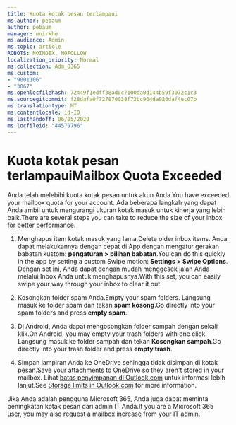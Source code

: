 ```yaml
---
title: Kuota kotak pesan terlampaui
ms.author: pebaum
author: pebaum
manager: mnirkhe
ms.audience: Admin
ms.topic: article
ROBOTS: NOINDEX, NOFOLLOW
localization_priority: Normal
ms.collection: Adm_O365
ms.custom:
- "9001106"
- "3067"
ms.openlocfilehash: 72449f1edff38ad0c7100da0d144b59f3072c1c3
ms.sourcegitcommit: f28dafa0f727870038f72bc904da926daf4ec07b
ms.translationtype: MT
ms.contentlocale: id-ID
ms.lasthandoff: 06/05/2020
ms.locfileid: "44579796"
---
```

# <a name="mailbox-quota-exceeded"></a><span data-ttu-id="9c594-102">Kuota kotak pesan terlampaui</span><span class="sxs-lookup"><span data-stu-id="9c594-102">Mailbox Quota Exceeded</span></span>

<span data-ttu-id="9c594-103">Anda telah melebihi kuota kotak pesan untuk akun Anda.</span><span class="sxs-lookup"><span data-stu-id="9c594-103">You have exceeded your mailbox quota for your account.</span></span> <span data-ttu-id="9c594-104">Ada beberapa langkah yang dapat Anda ambil untuk mengurangi ukuran kotak masuk untuk kinerja yang lebih baik.</span><span class="sxs-lookup"><span data-stu-id="9c594-104">There are several steps you can take to reduce the size of your inbox for better performance.</span></span>

1. <span data-ttu-id="9c594-105">Menghapus item kotak masuk yang lama.</span><span class="sxs-lookup"><span data-stu-id="9c594-105">Delete older inbox items.</span></span> <span data-ttu-id="9c594-106">Anda dapat melakukannya dengan cepat di App dengan mengatur gerakan babatan kustom: **pengaturan > pilihan babatan**.</span><span class="sxs-lookup"><span data-stu-id="9c594-106">You can do this quickly in the app by setting a custom Swipe motion: **Settings > Swipe Options**.</span></span> <span data-ttu-id="9c594-107">Dengan set ini, Anda dapat dengan mudah menggesek jalan Anda melalui Inbox Anda untuk menghapusnya.</span><span class="sxs-lookup"><span data-stu-id="9c594-107">With this set, you can easily swipe your way through your inbox to clear it out.</span></span>

2. <span data-ttu-id="9c594-108">Kosongkan folder spam Anda.</span><span class="sxs-lookup"><span data-stu-id="9c594-108">Empty your spam folders.</span></span> <span data-ttu-id="9c594-109">Langsung masuk ke folder spam dan tekan **spam kosong**.</span><span class="sxs-lookup"><span data-stu-id="9c594-109">Go directly into your spam folders and press **empty spam**.</span></span>

3. <span data-ttu-id="9c594-110">Di Android, Anda dapat mengosongkan folder sampah dengan sekali klik.</span><span class="sxs-lookup"><span data-stu-id="9c594-110">On Android, you may empty your trash folders with one click.</span></span> <span data-ttu-id="9c594-111">Langsung masuk ke folder sampah dan tekan **Kosongkan sampah**.</span><span class="sxs-lookup"><span data-stu-id="9c594-111">Go directly into your trash folder and press **empty trash**.</span></span> 

4. <span data-ttu-id="9c594-112">Simpan lampiran Anda ke OneDrive sehingga tidak disimpan di kotak pesan.</span><span class="sxs-lookup"><span data-stu-id="9c594-112">Save your attachments to OneDrive so they aren't stored in your mailbox.</span></span> <span data-ttu-id="9c594-113">Lihat [batas penyimpanan di Outlook.com](https://support.office.com/article/storage-limits-in-outlook-com-7ac99134-69e5-4619-ac0b-2d313bba5e9e) untuk informasi lebih lanjut.</span><span class="sxs-lookup"><span data-stu-id="9c594-113">See [Storage limits in Outlook.com](https://support.office.com/article/storage-limits-in-outlook-com-7ac99134-69e5-4619-ac0b-2d313bba5e9e) for more information.</span></span> 

<span data-ttu-id="9c594-114">Jika Anda adalah pengguna Microsoft 365, Anda juga dapat meminta peningkatan kotak pesan dari admin IT Anda.</span><span class="sxs-lookup"><span data-stu-id="9c594-114">If you are a Microsoft 365 user, you may also request a mailbox increase from your IT admin.</span></span>